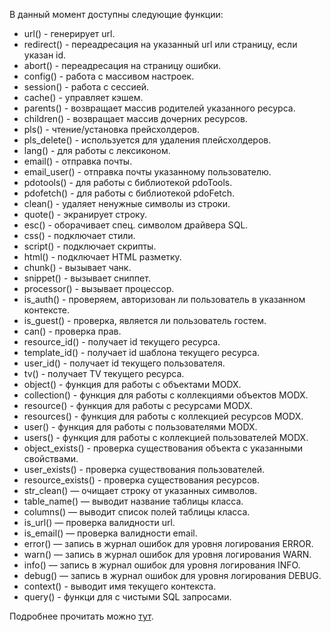 В данный момент доступны следующие функции:
* url() - генерирует url.
* redirect() - переадресация на указанный url или страницу, если указан id.
* abort() - переадресация на страницу ошибки.
* config() - работа с массивом настроек.
* session() - работа с сессией.
* cache() - управляет кэшем.
* parents() - возвращает массив родителей указанного ресурса. 
* children() - возвращает массив дочерних ресурсов.
* pls() - чтение/установка прейсхолдеров.
* pls_delete() - используется для удаления плейсхолдеров.
* lang() - для работы с лексиконом.
* email() - отправка почты.
* email_user() - отправка почты указанному пользователю.
* pdotools() - для работы с библиотекой pdoTools.
* pdofetch() - для работы с библиотекой pdoFetch.
* clean() - удаляет ненужные символы из строки.
* quote() - экранирует строку.
* esc() - оборачивает спец. символом драйвера SQL.
* css() - подключает стили.
* script() - подключает скрипты.
* html() - подключает HTML разметку.
* chunk() - вызывает чанк.
* snippet() - вызывает сниппет.
* processor() - вызывает процессор.
* is_auth() - проверяем, авторизован ли пользователь в указанном контексте.
* is_guest() - проверка, является ли пользователь гостем.
* can() - проверка прав.
* resource_id() - получает id текущего ресурса. 
* template_id() - получает id шаблона текущего ресурса.
* user_id() - получает id текущего пользователя. 
* tv() - получает TV текущего ресурса. 
* object() - функция для работы с объектами MODX.
* collection() - функция для работы с коллекциями объектов MODX.
* resource() - функция для работы с ресурсами MODX.
* resources() - функция для работы с коллекцией ресурсов MODX.
* user() - функция для работы с пользователями MODX.
* users() - функция для работы с коллекцией пользователей MODX.
* object_exists() - проверка существования объекта с указанными свойствами.
* user_exists() - проверка существования пользователей.
* resource_exists() - проверка существования ресурсов.
* str_clean() — очищает строку от указанных символов.
* table_name() — выводит название таблицы класса.
* columns() — выводит список полей таблицы класса.
* is_url() — проверка валидности url.
* is_email() — проверка валидности email.
* error() — запись в журнал ошибок для уровня логирования ERROR.
* warn() — запись в журнал ошибок для уровня логирования WARN.
* info() — запись в журнал ошибок для уровня логирования INFO.
* debug() — запись в журнал ошибок для уровня логирования DEBUG.
* context() - выводит имя текущего контекста.
* query() - функци для с чистыми SQL запросами.

Подробнее прочитать можно [тут](https://modzone.ru/blog/2016/12/28/helper-functions-for-modx).